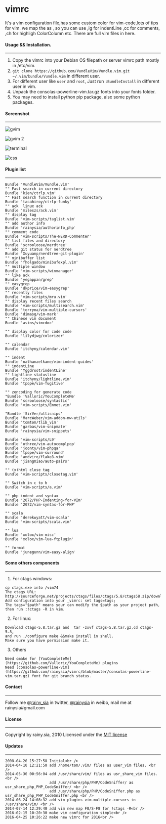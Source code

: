 vimrc
=====
It's a vim configuration file,has some custom color for vim-code,lots of tips for vim.
we map the <Leader> as , 
    so you can use ,ig for indentLine  ,cc for comments, ,ch for highligh ColorColumn etc.
    There are full vim files in here.

#### Usage && Installation.
---------------------------------
1. Copy the vimrc into your Debian OS filepath or server vimrc path mostly in /etc/vim.
2. `git clone https://github.com/VundleVim/Vundle.vim.git ~/.vim/bundle/Vundle.vim` in different user.
3. For different user like `user` and `root`, Just run `:BundleInstall` in different user in vim.
4. Unpack the consolas-powerline-vim.tar.gz fonts into your fonts folder.
5. You may need to install python pip package, also some python packages.

#### Screenshot
---------------------------------
![gvim](https://cloud.githubusercontent.com/assets/1259324/14772527/f963df04-0ad1-11e6-9f35-8dd2dbb0ff9e.png)

![gvim 2](https://cloud.githubusercontent.com/assets/1259324/14772526/f96138ee-0ad1-11e6-8dd8-1d2f501c850f.png)

![terminal](https://cloud.githubusercontent.com/assets/1259324/14772525/f9468bf2-0ad1-11e6-8e41-4ec15ca9fa84.png)

![css](https://cloud.githubusercontent.com/assets/1259324/14772524/f9183db0-0ad1-11e6-8477-b4907e44c14e.png)

#### Plugin list
---------------------------------
```
Bundle 'VundleVim/Vundle.vim'
"" Fast search in current directory
Bundle 'kien/ctrlp.vim'
"" Fast search function in current directory
Bundle 'tacahiroy/ctrlp-funky'
"" ack  linux ack
Bundle 'mileszs/ack.vim'
"" display tag 
Bundle 'vim-scripts/taglist.vim'
"" add author info
Bundle 'rainysia/authorinfo_php'
"" comment code
Bundle 'vim-scripts/The-NERD-Commenter'
"" list files and directory
Bundle 'scrooloose/nerdtree'
"" add git status for nerdtree
Bundle 'Xuyuanp/nerdtree-git-plugin'
"" minibuffer list
Bundle 'fholgado/minibufexpl.vim'
"" multiple window 
Bundle 'vim-scripts/winmanager'
"" like ack
Bundle 'yegappan/grep'
"" easygrep
Bundle 'dkprice/vim-easygrep'
"" recently files
Bundle 'vim-scripts/mru.vim'
"" display recent files search
Bundle 'vim-scripts/multisearch.vim'
Bundle 'terryma/vim-multiple-cursors'
Bundle 'dimasg/vim-mark'
"" Chinese vim document
Bundle 'asins/vimcdoc'

"" display color for code code 
Bundle 'lilydjwg/colorizer'

"" calendar
Bundle 'itchyny/calendar.vim'

"" indent
Bundle 'nathanaelkane/vim-indent-guides'
"" indentLine
Bundle 'Yggdroot/indentLine'
"" lightline statusline
Bundle 'itchyny/lightline.vim'
Bundle 'tpope/vim-fugitive'

"" zencoding for generate code
"Bundle 'Valloric/YouCompleteMe'
Bundle 'scrooloose/syntastic'
Bundle 'vim-scripts/Emmet.vim'

"Bundle 'SirVer/ultisnips'
Bundle 'MarcWeber/vim-addon-mw-utils'
Bundle 'tomtom/tlib_vim'
Bundle 'garbas/vim-snipmate'
Bundle 'rainysia/vim-snippets'

Bundle 'vim-scripts/L9'
Bundle 'othree/vim-autocomplpop'
Bundle 'joonty/vim-phpqa'
Bundle 'tpope/vim-surround'
Bundle 'andviro/flake8-vim'
Bundle 'jiangmiao/auto-pairs'

"" (x)html close tag
Bundle 'vim-scripts/closetag.vim'

"" Switch in c to h
Bundle 'vim-scripts/a.vim'

"" php indent and syntax
Bundle '2072/PHP-Indenting-for-VIm'
Bundle '2072/vim-syntax-for-PHP'

"" scala
Bundle 'derekwyatt/vim-scala'
Bundle 'vim-scripts/scala.vim'

"" lua
Bundle 'xolox/vim-misc'
Bundle 'xolox/vim-lua-ftplugin'

"" format
Bundle 'junegunn/vim-easy-align'

```

#### Some others components
---------------------------------
1. For ctags windows:
```
cp ctags.exe into /vim74
The ctags URL: http://sourceforge.net/projects/ctags/files/ctags/5.8/ctags58.zip/download
Add configuration into your _vimrc: set tags=tags;
The tags="$path" means your can modify the $path as your project path, then run :!ctags -R in vim.
```

2. For linux:
```
Download ctags-5.8.tar.gz and  tar -zxvf ctags-5.8.tar.gz,cd ctags-5.8,
and run ./configure make &&make install in shell.
Make sure you have permission make it.
```

3. Others
```
Need cmake for [YouCompleteMe](https://github.com/Valloric/YouCompleteMe) plugins
Need [consolas-powerline-vim](https://github.com/rainysia/vimrc/blob/master/consolas-powerline-vim.tar.gz) font for git branch status.
```

#### Contact
---------------------------------
Follow me @[rainy_sia](https://twitter.com/rainy_sia) in twitter, [@rainysia](http://weibo.com/rainysia) in weibo, mail me at rainysia#gmail.com 

#### License
---------------------------------
Copyright by rainy.sia, 2010 Licensed under the [MIT license](http://www.opensource.org/licenses/mit-license.php)

#### Updates
---------------------------------
```
2008-04-20 15:27:58 Initial<br />
2014-04-10 12:21:50 add /home/tom/.vim/ files as user_vim files. <br />
2014-05-30 00:56:04 add /usr/share/vim/ files as usr_share_vim files.  <br />
                    add /usr/share/php/PHP/CodeSniffer/ as usr_share_php_PHP_CodeSniffer/ <br />
                    add /usr/share/php/PHP/CodeSniffer.php as usr_share_php_PHP_CodeSniffer.php <br />
2014-06-24 14:08:32 add vim plugins vim-multiple-cursors in /usr/share/vim/ <br />
2014-07-14 12:29:40 add vim new map F8/S-F8 for !ctags -R<br />
2016-02-15 10:20:30 make vim configuration simple<br />
2016-04-25 10:26:22 make new vimrc for 2016<br />
```